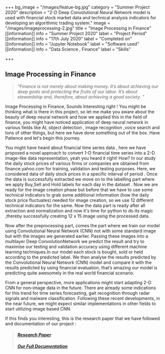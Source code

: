 +++
bg_image = "/images/featue-bg.jpg"
category = "Summer Project 2020"
description = "2-D Deep Convolutional Neural Network model is used with financial stock market data and technical analysis indicators for developing an algorithmic trading system."
image = "/images/imageprocessing-2.jpg"
title = "Image Processing in Finance"
[[information]]
info = "Summer Project 2020"
label = "Project Period"
[[information]]
info = "17th July 2020"
label = "Completed on"
[[information]]
info = "Jupyter Notebook"
label = "Software used"
[[information]]
info = "Data Science , Finance"
label = "Skills"

+++
## Image Processing in Finance

> _”Finance is not merely about making money. It’s about achieving our deep goals and protecting the fruits of our labor. It’s about stewardship and, therefore, about achieving a good society. ”_

Image Processing in Finance, Sounds Interesting right ! You might be thinking what is there in this project, so let me make you aware about the beauty of deep neural network and how we applied this in the field of finance, you might have noticed application of deep neural network in various fields like AI, object detection , image recognition ,voice search and tons of other things, but here we have done something out of the box. Have Patience and let's begin this journey.

You might have heard about financial time series data , here we have proposed a novel approach to convert 1-D financial time series into a 2-D image-like data representation, yeah you heard it right! How? In our study the daily stock prices of various firms or companies are obtained from finance.yahoo.com for training, validation and testing purposes. Here, we considered data of daily stock prices in a specific interval of period . Once the data is successfully extracted we move on to the labelling part where we apply Buy,Sell and Hold labels for each day in the dataset . Now we are ready for the image creation phase but before that we have to use some technical indicators to grab some additional information (how the daily stock price fluctuates) needed for image creation, so we use 12 different technical indicators for the same. Now the data part is ready after all extraction and normalization and now it's time for python to do its magic ,thereby successfully creating 12 x 15 image using the processed data.

Now after the preprocessing part, comes the part where we train our model using Convolutional Neural Network (CNN) not with some standard image but with the images we generated earlier. Passing these images into a multilayer Deep ConvolutionNetwork we predict the result and try to maximise our testing and validation accuracy using different machine learning techniques.In our model each stock is bought, sold or held according to the predicted label. We then analyse the results predicted by the Convolutional Neural Network (CNN) model and compare it with the results predicted by using financial evaluation, that’s amazing our model is predicting quite awesomely in the real world financial scenario.

From a general perspective, more applications might start adapting 2-D CNN for non-image data in the future. There are already some indications for this trend for time series forecasting, gait recognition through radar signals and malware classification. Following these recent developments, in the near future, we might expect similar implementations in other fields to start utilizing image based CNN.

If this finds you interesting, this is the research paper that we have followed and documentation of our project :

> #### [_Research Paper_](https://drive.google.com/file/d/1cLtXabM0X7A5loXE2C6LWMtH6_5-Yivd/view "Research Paper")
>
> #### [_Our Full Documentation_](https://drive.google.com/file/d/1Uk4O_rEsXSTGH2Foeuc0R5QYzcdVu6Xz/view?usp=sharing "Documentation")